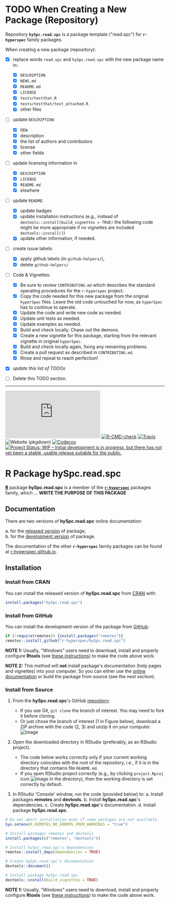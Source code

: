 <!-- START: delete this TODO section, when not needed -->

# **TODO** When Creating a New Package (Repository)

Repository **`hySpc.read.spc`** is a package template ("read.spc") for **`r-hyperspec`** family packages.

When creating a new package (repository):

- [x] replace words `read.spc` and `hySpc.read.spc` with the new package name in:
  - [x] `DESCRIPTION`
  - [x] `NEWS.md`
  - [x] `README.md`
  - [x] `LICENSE`
  - [x] `tests/testthat.R`
  - [x] `tests/testthat/test_attached.R`
  - [x] other files
- [ ] update `DESCRIPTION`:
  - [x] title
  - [x] description
  - [x] the list of authors and contributors
  - [x] license
  - [x] other fields
- [ ] update licensing information in
  - [x] `DESCRIPTION`
  - [x] `LICENSE`
  - [x] `README.md`
  - [x] elswhere
- [ ] update `README`:
  - [x] update badges
  - [x] update installation instructions (e.g., instead of `devtools::install(build_vignettes = TRUE)` the following code might be more appropriate if no vignettes are included `devtools::install()`)
  - [x] update other information, if needed.
- [ ] create issue labels:
  - [x] apply github labels (in `github-helpers/`),
  - [x] delete `github-helpers/`
- [ ] Code & Vignettes:
    - [x] Be sure to review `CONTRIBUTING.md` which describes the standard operating procedures for the `r-hyperspec` project.
    - [x] Copy the code needed for this new package from the original `hyperSpec` files. Leave the old code untouched for now, as `hyperSpec` has to continue to operate.
    - [x] Update the code and write new code as needed.
    - [x] Update unit tests as needed.
    - [x] Update examples as needed.
    - [x] Build and check locally. Chase out the demons.
    - [x] Create a new vignette for this package, starting from the relevant vignette in original `hyperSpec`.
    - [x] Build and check locally again, fixing any remaining problems.
    - [x] Create a pull request as described in `CONTRIBUTING.md`.
    - [x] Rinse and repeat to reach perfection!
- [x] _update this list of TODOs_
- [ ] Delete this TODO section.


***
<!-- END: delete this TODO section, when not needed -->


<!-- ---------------------------------------------------------------------- -->

<!-- badges: start -->
[![CRAN status](https://www.r-pkg.org/badges/version-last-release/hySpc.read.spc)](https://cran.r-project.org/package=hySpc.read.spc)
[![R-CMD-check](https://github.com/r-hyperspec/hySpc.read.spc/workflows/R-CMD-check/badge.svg)](https://github.com/r-hyperspec/hySpc.read.spc/actions)
[![Travis](https://travis-ci.com/r-hyperspec/hySpc.read.spc.svg?branch=develop)](https://travis-ci.com/github/r-hyperspec/hySpc.read.spc)
![Website (pkgdown)](https://github.com/r-hyperspec/hySpc.read.spc/workflows/Website%20(pkgdown)/badge.svg)
[![Codecov](https://codecov.io/gh/r-hyperspec/hySpc.read.spc/branch/develop/graph/badge.svg)](https://codecov.io/gh/r-hyperspec/hySpc.read.spc?branch=develop)
[![Project Status: WIP – Initial development is in progress, but there has not yet been a stable, usable release suitable for the public.](https://www.repostatus.org/badges/latest/wip.svg)](https://www.repostatus.org/#wip)
<!--[![metacran downloads](https://cranlogs.r-pkg.org/badges/grand-total/hySpc.read.spc)](https://cran.r-project.org/package=hySpc.read.spc)-->
<!--[![metacran downloads](https://cranlogs.r-pkg.org/badges/hySpc.read.spc)](https://cran.r-project.org/package=hySpc.read.spc)-->
<!-- badges: end -->



# R Package **hySpc.read.spc**

[**R**](https://www.r-project.org/) package **hySpc.read.spc** is a member of the [**`r-hyperspec`**](https://r-hyperspec.github.io/) packages family, which ...
**WRITE THE PURPOSE OF THIS PACKAGE**  

<!-- ---------------------------------------------------------------------- -->

## Documentation

There are two versions of **hySpc.read.spc** online documentation:

a. for the [released version](https://r-hyperspec.github.io/hySpc.read.spc/) of package,  
b. for the [development version](https://r-hyperspec.github.io/hySpc.read.spc/dev/) of package.

The documentation of the other **`r-hyperspec`** family packages can be found at [r-hyperspec.github.io](https://r-hyperspec.github.io/).

<!-- ---------------------------------------------------------------------- -->

## Installation

### Install from CRAN

You can install the released version of **hySpc.read.spc** from [CRAN](https://cran.r-project.org/package=hySpc.read.spc) with:

```r
install.packages("hySpc.read.spc")
```


### Install from GitHub

You can install the development version of the package from [GitHub](https://github.com/r-hyperspec/hySpc.read.spc):

```r
if (!require(remotes)) {install.packages("remotes")}
remotes::install_github("r-hyperspec/hySpc.read.spc")
```

**NOTE 1:**
Usually, "Windows" users need to download, install and properly configure **Rtools** (see [these instructions](https://cran.r-project.org/bin/windows/Rtools/)) to make the code above work.

**NOTE 2:**
This method will **not** install package's documentation (help pages and vignettes) into your computer.
So you can either use the [online documentation](https://r-hyperspec.github.io/) or build the package from source (see the next section).


### Install from Source

1. From the **hySpc.read.spc**'s GitHub [repository](https://github.com/r-hyperspec/hySpc.read.spc):
    - If you use Git, `git clone` the branch of interest.
      You may need to fork it before cloning.
    - Or just chose the branch of interest (1 in Figure below), download a ZIP archive with the code (2, 3) and unzip it on your computer.  
![image](https://user-images.githubusercontent.com/12725868/89338263-ffa1dd00-d6a4-11ea-94c2-fa36ee026691.png)

2. Open the downloaded directory in RStudio (preferably, as an RStudio project).
    - The code below works correctly only if your current working directory coincides with the root of the repository, i.e., if it is in the directory that contains file `README.md`.
    - If you open RStudio project correctly (e.g., by clicking `project.Rproj` icon ![image](https://user-images.githubusercontent.com/12725868/89340903-26621280-d6a9-11ea-8299-0ec5e9cf7e3e.png) in the directory), then the working directory is set correctly by default.

3. In RStudio 'Console' window, run the code (provided below) to:
    a. Install packages **remotes** and **devtools**.
    b. Install **hySpc.read.spc**'s dependencies.
    c. Create **hySpc.read.spc**'s documentation.
    d. Install package **hySpc.read.spc**.

```r
# Do not abort installation even if some packages are not available
Sys.setenv(R_REMOTES_NO_ERRORS_FROM_WARNINGS = "true")

# Install packages remotes and devtools
install.packages(c("remotes", "devtools"))

# Install hySpc.read.spc's dependencies
remotes::install_deps(dependencies = TRUE)

# Create hySpc.read.spc's documentation
devtools::document()

# Install package hySpc.read.spc
devtools::install(build_vignettes = TRUE)
```

**NOTE 1:**
Usually, "Windows" users need to download, install and properly configure **Rtools** (see [these instructions](https://cran.r-project.org/bin/windows/Rtools/)) to make the code above work.
